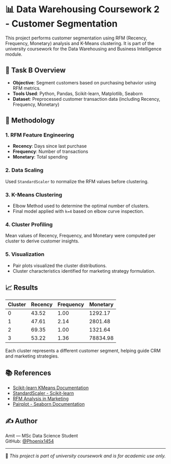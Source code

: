 # 📊 Data Warehousing Coursework 2 - Customer Segmentation

This project performs customer segmentation using RFM (Recency, Frequency, Monetary) analysis and K-Means clustering. It is part of the university coursework for the Data Warehousing and Business Intelligence module.

## 📁 Task B Overview

- **Objective**: Segment customers based on purchasing behavior using RFM metrics.
- **Tools Used**: Python, Pandas, Scikit-learn, Matplotlib, Seaborn
- **Dataset**: Preprocessed customer transaction data (including Recency, Frequency, Monetary)

## 🧪 Methodology

### 1. RFM Feature Engineering
- **Recency**: Days since last purchase
- **Frequency**: Number of transactions
- **Monetary**: Total spending

### 2. Data Scaling
Used `StandardScaler` to normalize the RFM values before clustering.

### 3. K-Means Clustering
- Elbow Method used to determine the optimal number of clusters.
- Final model applied with `k=4` based on elbow curve inspection.

### 4. Cluster Profiling
Mean values of Recency, Frequency, and Monetary were computed per cluster to derive customer insights.

### 5. Visualization
- Pair plots visualized the cluster distributions.
- Cluster characteristics identified for marketing strategy formulation.

## 📈 Results

| Cluster | Recency | Frequency | Monetary |
|---------|---------|-----------|----------|
|   0     | 43.52   | 1.00      | 1292.17  |
|   1     | 47.61   | 2.14      | 2801.48  |
|   2     | 69.35   | 1.00      | 1321.64  |
|   3     | 53.22   | 1.36      | 78834.98 |

Each cluster represents a different customer segment, helping guide CRM and marketing strategies.


## 📚 References

- [Scikit-learn KMeans Documentation](https://scikit-learn.org/stable/modules/generated/sklearn.cluster.KMeans.html)
- [StandardScaler - Scikit-learn](https://scikit-learn.org/stable/modules/generated/sklearn.preprocessing.StandardScaler.html)
- [RFM Analysis in Marketing](https://www.optimizely.com/optimization-glossary/rfm-analysis/)
- [Pairplot - Seaborn Documentation](https://seaborn.pydata.org/generated/seaborn.pairplot.html)

## ✍️ Author

Amit — MSc Data Science Student  
GitHub: [@Phoenix1454](https://github.com/Phoenix1454)

---

📌 *This project is part of university coursework and is for academic use only.*
